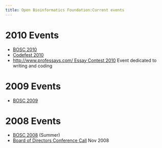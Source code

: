 ```yaml
---
title: Open Bioinformatics Foundation:Current events
---
```


2010 Events
===========

-   [BOSC 2010](BOSC_2010 "wikilink")
-   [Codefest 2010](Codefest_2010 "wikilink")
-   [http://www.professays.com/ Essay Contest
    2010](http://www.professays.com/_Essay_Contest_2010 "wikilink")
    Event dedicated to writing and coding

2009 Events
===========

-   [BOSC 2009](BOSC_2009 "wikilink")

2008 Events
===========

-   [BOSC 2008](BOSC_2008 "wikilink") (Summer)
-   [Board of Directors Conference
    Call](Minutes:2008_ConfCall "wikilink") Nov 2008

